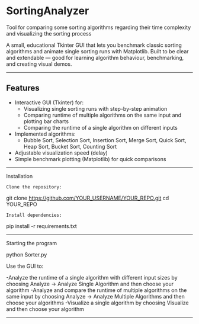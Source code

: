 # SortingAnalyzer
Tool for comparing some sorting algorithms regarding their time complexity and visualizing the sorting process

A small, educational Tkinter GUI that lets you benchmark classic sorting algorithms and animate single sorting runs with Matplotlib. Built to be clear and extendable — good for learning algorithm behaviour, benchmarking, and creating visual demos.

---

## Features
- Interactive GUI (Tkinter) for:
  - Visualizing single sorting runs with step-by-step animation
  - Comparing runtime of multiple algorithms on the same input and plotting bar charts
  - Comparing the runtime of a single algorithm on different inputs
- Implemented algorithms:
  - Bubble Sort, Selection Sort, Insertion Sort, Merge Sort, Quick Sort, Heap Sort, Bucket Sort, Counting Sort
- Adjustable visualization speed (delay)
- Simple benchmark plotting (Matplotlib) for quick comparisons

---

Installation

    Clone the repository:

git clone https://github.com/YOUR_USERNAME/YOUR_REPO.git
cd YOUR_REPO

    Install dependencies:

pip install -r requirements.txt

---

Starting the program

python Sorter.py

Use the GUI to:

  -Analyze the runtime of a single algorithm with different input sizes by choosing Analyze -> Analyze Single Algorithm and then choose your algorithm
  -Analyze and compare the runtime of multiple algorithms on the same input by choosing Analyze -> Analyze Multiple Algorithms and then choose your algorithms
  -Visualize a single algorithm by choosing Visualize and then choose your algorithm

---
